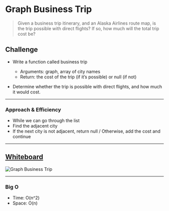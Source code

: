 # Graph Business Trip

>Given a business trip itinerary, and an Alaska Airlines route map, is the trip possible with direct flights? If so, how much will the total trip cost be?

## Challenge

- Write a function called business trip
  - Arguments: graph, array of city names
  - Return: the cost of the trip (if it’s possible) or null (if not)

- Determine whether the trip is possible with direct flights, and how much it would cost.

---

### Approach & Efficiency

- While we can go through the list
- Find the adjacent city
- If the next city is not adjacent, return null / Otherwise, add the cost and continue

---

## [Whiteboard](https://miro.com/app/board/uXjVPdgoi_Q=/)

![Graph Business Trip](https://user-images.githubusercontent.com/107226923/203403497-aab39f19-6b0b-4b00-9ab2-c65a0a923263.png)

---

### Big O

- Time: O(n^2)
- Space: O(n)
